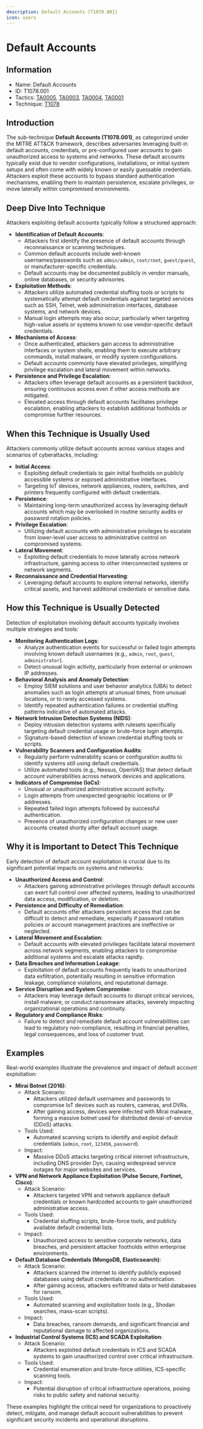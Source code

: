```yaml
---
description: Default Accounts [T1078.001]
icon: users
---
```


# Default Accounts

## Information

* Name: Default Accounts
* ID: T1078.001
* Tactics: [TA0005](../../ta0005/), [TA0003](../), [TA0004](../../ta0004/), [TA0001](../../ta0001/)
* Technique: [T1078](./)

## Introduction

The sub-technique **Default Accounts (T1078.001)**, as categorized under the MITRE ATT\&CK framework, describes adversaries leveraging built-in default accounts, credentials, or pre-configured user accounts to gain unauthorized access to systems and networks. These default accounts typically exist due to vendor configurations, installations, or initial system setups and often come with widely known or easily guessable credentials. Attackers exploit these accounts to bypass standard authentication mechanisms, enabling them to maintain persistence, escalate privileges, or move laterally within compromised environments.

## Deep Dive Into Technique

Attackers exploiting default accounts typically follow a structured approach:

* **Identification of Default Accounts**:
  * Attackers first identify the presence of default accounts through reconnaissance or scanning techniques.
  * Common default accounts include well-known usernames/passwords such as `admin/admin`, `root/root`, `guest/guest`, or manufacturer-specific credentials.
  * Default accounts may be documented publicly in vendor manuals, online databases, or security advisories.
* **Exploitation Methods**:
  * Attackers utilize automated credential stuffing tools or scripts to systematically attempt default credentials against targeted services such as SSH, Telnet, web administration interfaces, database systems, and network devices.
  * Manual login attempts may also occur, particularly when targeting high-value assets or systems known to use vendor-specific default credentials.
* **Mechanisms of Access**:
  * Once authenticated, attackers gain access to administrative interfaces or system shells, enabling them to execute arbitrary commands, install malware, or modify system configurations.
  * Default accounts commonly have elevated privileges, simplifying privilege escalation and lateral movement within networks.
* **Persistence and Privilege Escalation**:
  * Attackers often leverage default accounts as a persistent backdoor, ensuring continuous access even if other access methods are mitigated.
  * Elevated access through default accounts facilitates privilege escalation, enabling attackers to establish additional footholds or compromise further resources.

## When this Technique is Usually Used

Attackers commonly utilize default accounts across various stages and scenarios of cyberattacks, including:

* **Initial Access**:
  * Exploiting default credentials to gain initial footholds on publicly accessible systems or exposed administrative interfaces.
  * Targeting IoT devices, network appliances, routers, switches, and printers frequently configured with default credentials.
* **Persistence**:
  * Maintaining long-term unauthorized access by leveraging default accounts which may be overlooked in routine security audits or password rotation policies.
* **Privilege Escalation**:
  * Utilizing default accounts with administrative privileges to escalate from lower-level user access to administrative control on compromised systems.
* **Lateral Movement**:
  * Exploiting default credentials to move laterally across network infrastructure, gaining access to other interconnected systems or network segments.
* **Reconnaissance and Credential Harvesting**:
  * Leveraging default accounts to explore internal networks, identify critical assets, and harvest additional credentials or sensitive data.

## How this Technique is Usually Detected

Detection of exploitation involving default accounts typically involves multiple strategies and tools:

* **Monitoring Authentication Logs**:
  * Analyze authentication events for successful or failed login attempts involving known default usernames (e.g., `admin`, `root`, `guest`, `administrator`).
  * Detect unusual login activity, particularly from external or unknown IP addresses.
* **Behavioral Analysis and Anomaly Detection**:
  * Employ SIEM solutions and user behavior analytics (UBA) to detect anomalies such as login attempts at unusual times, from unusual locations, or to rarely accessed systems.
  * Identify repeated authentication failures or credential stuffing patterns indicative of automated attacks.
* **Network Intrusion Detection Systems (NIDS)**:
  * Deploy intrusion detection systems with rulesets specifically targeting default credential usage or brute-force login attempts.
  * Signature-based detection of known credential stuffing tools or scripts.
* **Vulnerability Scanners and Configuration Audits**:
  * Regularly perform vulnerability scans or configuration audits to identify systems still using default credentials.
  * Utilize automated tools (e.g., Nessus, OpenVAS) that detect default account vulnerabilities across network devices and applications.
* **Indicators of Compromise (IoCs)**:
  * Unusual or unauthorized administrative account activity.
  * Login attempts from unexpected geographic locations or IP addresses.
  * Repeated failed login attempts followed by successful authentication.
  * Presence of unauthorized configuration changes or new user accounts created shortly after default account usage.

## Why it is Important to Detect This Technique

Early detection of default account exploitation is crucial due to its significant potential impacts on systems and networks:

* **Unauthorized Access and Control**:
  * Attackers gaining administrative privileges through default accounts can exert full control over affected systems, leading to unauthorized data access, modification, or deletion.
* **Persistence and Difficulty of Remediation**:
  * Default accounts offer attackers persistent access that can be difficult to detect and remediate, especially if password rotation policies or account management practices are ineffective or neglected.
* **Lateral Movement and Escalation**:
  * Default accounts with elevated privileges facilitate lateral movement across network segments, enabling attackers to compromise additional systems and escalate attacks rapidly.
* **Data Breaches and Information Leakage**:
  * Exploitation of default accounts frequently leads to unauthorized data exfiltration, potentially resulting in sensitive information leakage, compliance violations, and reputational damage.
* **Service Disruption and System Compromise**:
  * Attackers may leverage default accounts to disrupt critical services, install malware, or conduct ransomware attacks, severely impacting organizational operations and continuity.
* **Regulatory and Compliance Risks**:
  * Failure to detect and remediate default account vulnerabilities can lead to regulatory non-compliance, resulting in financial penalties, legal consequences, and loss of customer trust.

## Examples

Real-world examples illustrate the prevalence and impact of default account exploitation:

* **Mirai Botnet (2016)**:
  * Attack Scenario:
    * Attackers utilized default usernames and passwords to compromise IoT devices such as routers, cameras, and DVRs.
    * After gaining access, devices were infected with Mirai malware, forming a massive botnet used for distributed denial-of-service (DDoS) attacks.
  * Tools Used:
    * Automated scanning scripts to identify and exploit default credentials (`admin`, `root`, `123456`, `password`).
  * Impact:
    * Massive DDoS attacks targeting critical internet infrastructure, including DNS provider Dyn, causing widespread service outages for major websites and services.
* **VPN and Network Appliance Exploitation (Pulse Secure, Fortinet, Cisco)**:
  * Attack Scenario:
    * Attackers targeted VPN and network appliance default credentials or known hardcoded accounts to gain unauthorized administrative access.
  * Tools Used:
    * Credential stuffing scripts, brute-force tools, and publicly available default credential lists.
  * Impact:
    * Unauthorized access to sensitive corporate networks, data breaches, and persistent attacker footholds within enterprise environments.
* **Default Database Credentials (MongoDB, Elasticsearch)**:
  * Attack Scenario:
    * Attackers scanned the internet to identify publicly exposed databases using default credentials or no authentication.
    * After gaining access, attackers exfiltrated data or held databases for ransom.
  * Tools Used:
    * Automated scanning and exploitation tools (e.g., Shodan searches, mass-scan scripts).
  * Impact:
    * Data breaches, ransom demands, and significant financial and reputational damage to affected organizations.
* **Industrial Control Systems (ICS) and SCADA Exploitation**:
  * Attack Scenario:
    * Attackers exploited default credentials in ICS and SCADA systems to gain unauthorized control over critical infrastructure.
  * Tools Used:
    * Credential enumeration and brute-force utilities, ICS-specific scanning tools.
  * Impact:
    * Potential disruption of critical infrastructure operations, posing risks to public safety and national security.

These examples highlight the critical need for organizations to proactively detect, mitigate, and manage default account vulnerabilities to prevent significant security incidents and operational disruptions.
